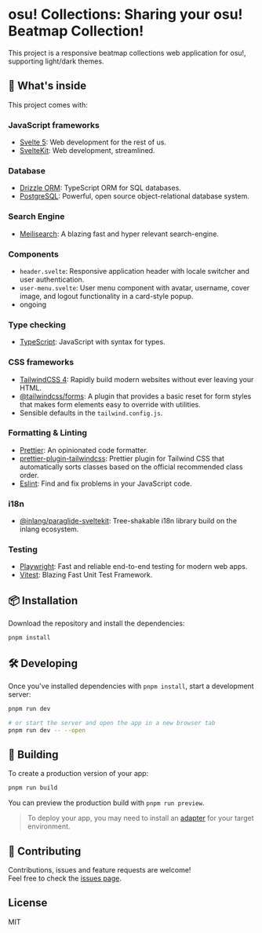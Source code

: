 # osu! Collections: Sharing your osu! Beatmap Collection!

This project is a responsive beatmap collections web application for osu!, supporting light/dark themes.

## 🧰 What's inside

This project comes with:

### JavaScript frameworks

- [Svelte 5](https://svelte.dev): Web development for the rest of us.
- [SvelteKit](https://svelte.dev/docs/kit): Web development, streamlined.

### Database

- [Drizzle ORM](https://orm.drizzle.team/): TypeScript ORM for SQL databases.
- [PostgreSQL](https://www.postgresql.org/): Powerful, open source object-relational database system.

### Search Engine

- [Meilisearch](https://www.meilisearch.com/): A blazing fast and hyper relevant search-engine.

### Components

- `header.svelte`: Responsive application header with locale switcher and user authentication.
- `user-menu.svelte`: User menu component with avatar, username, cover image, and logout functionality in a card-style popup.
- ongoing

### Type checking

- [TypeScript](https://www.typescriptlang.org): JavaScript with syntax for types.

### CSS frameworks

- [TailwindCSS 4](https://tailwindcss.com): Rapidly build modern websites without ever leaving your HTML.
- [@tailwindcss/forms](https://github.com/tailwindlabs/tailwindcss-forms): A plugin that provides a basic reset for form styles that makes form elements easy to override with utilities.
- Sensible defaults in the `tailwind.config.js`.

### Formatting & Linting

- [Prettier](https://prettier.io): An opinionated code formatter.
- [prettier-plugin-tailwindcss](https://github.com/tailwindlabs/prettier-plugin-tailwindcss): Prettier plugin for Tailwind CSS that automatically sorts classes based on the official recommended class order.
- [Eslint](https://eslint.org): Find and fix problems in your JavaScript code.

### i18n

- [@inlang/paraglide-sveltekit](https://github.com/opral/inlang-paraglide-js): Tree-shakable i18n library build on the inlang ecosystem.

### Testing

- [Playwright](https://playwright.dev): Fast and reliable end-to-end testing for modern web apps.
- [Vitest](https://vitest.dev/): Blazing Fast Unit Test Framework.

## 📦 Installation

Download the repository and install the dependencies:

```bash
pnpm install
```

## 🛠️ Developing

Once you've installed dependencies with `pnpm install`, start a development server:

```bash
pnpm run dev

# or start the server and open the app in a new browser tab
pnpm run dev -- --open
```

## 🚀 Building

To create a production version of your app:

```bash
pnpm run build
```

You can preview the production build with `pnpm run preview`.

> To deploy your app, you may need to install an [adapter](https://svelte.dev/docs/kit/adapters) for your target environment.

## 🤝 Contributing

Contributions, issues and feature requests are welcome!
<br />
Feel free to check the [issues page](https://github.com/zeee2/jahkon_collections/issues).

## License

MIT